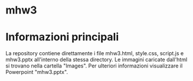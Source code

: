 # mhw3

# Informazioni principali
La repository contiene direttamente i file mhw3.html, style.css, script.js e mhw3.pptx all'interno della stessa directory. Le immagini caricate dall'html si trovano nella cartella "Images". Per ulteriori informazioni visualizzare il Powerpoint "mhw3.pptx".
